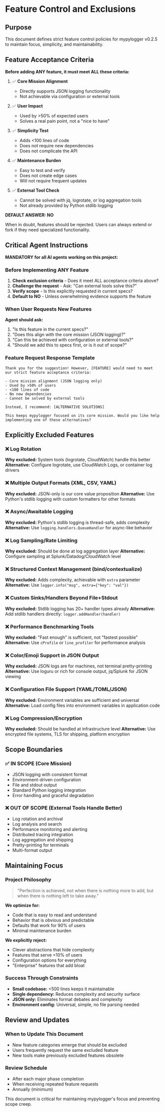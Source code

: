 # Feature Control and Exclusions

## Purpose

This document defines strict feature control policies for mypylogger v0.2.5 to maintain focus, simplicity, and maintainability.

## Feature Acceptance Criteria

**Before adding ANY feature, it must meet ALL these criteria:**

1. ✅ **Core Mission Alignment**
   - Directly supports JSON logging functionality
   - Not achievable via configuration or external tools

2. ✅ **User Impact**
   - Used by >50% of expected users
   - Solves a real pain point, not a "nice to have"

3. ✅ **Simplicity Test**
   - Adds <100 lines of code
   - Does not require new dependencies
   - Does not complicate the API

4. ✅ **Maintenance Burden**
   - Easy to test and verify
   - Does not create edge cases
   - Will not require frequent updates

5. ✅ **External Tool Check**
   - Cannot be solved with jq, logrotate, or log aggregation tools
   - Not already provided by Python stdlib logging

**DEFAULT ANSWER: NO**

When in doubt, features should be rejected. Users can always extend or fork if they need specialized functionality.

## Critical Agent Instructions

**MANDATORY for all AI agents working on this project:**

### Before Implementing ANY Feature
1. **Check exclusion criteria** - Does it meet ALL acceptance criteria above?
2. **Challenge the request** - Ask: "Can external tools solve this?"
3. **Verify scope** - Is this explicitly requested in current specs?
4. **Default to NO** - Unless overwhelming evidence supports the feature

### When User Requests New Features
**Agent should ask:**
1. "Is this feature in the current specs?"
2. "Does this align with the core mission (JSON logging)?"
3. "Can this be achieved with configuration or external tools?"
4. "Should we add this to specs first, or is it out of scope?"

### Feature Request Response Template
```
Thank you for the suggestion! However, [FEATURE] would need to meet our strict feature acceptance criteria:

- Core mission alignment (JSON logging only)
- Used by >50% of users
- <100 lines of code
- No new dependencies
- Cannot be solved by external tools

Instead, I recommend: [ALTERNATIVE SOLUTIONS]

This keeps mypylogger focused on its core mission. Would you like help implementing one of these alternatives?
```

## Explicitly Excluded Features

### ❌ Log Rotation
**Why excluded:** System tools (logrotate, CloudWatch) handle this better
**Alternative:** Configure logrotate, use CloudWatch Logs, or container log drivers

### ❌ Multiple Output Formats (XML, CSV, YAML)
**Why excluded:** JSON-only is our core value proposition
**Alternative:** Use Python's stdlib logging with custom formatters for other formats

### ❌ Async/Awaitable Logging
**Why excluded:** Python's stdlib logging is thread-safe, adds complexity
**Alternative:** Use `logging.handlers.QueueHandler` for async-like behavior

### ❌ Log Sampling/Rate Limiting
**Why excluded:** Should be done at log aggregation layer
**Alternative:** Configure sampling at Splunk/Datadog/CloudWatch level

### ❌ Structured Context Management (bind/contextualize)
**Why excluded:** Adds complexity, achievable with `extra` parameter
**Alternative:** Use `logger.info("msg", extra={"key": "val"})`

### ❌ Custom Sinks/Handlers Beyond File+Stdout
**Why excluded:** Stdlib logging has 20+ handler types already
**Alternative:** Add stdlib handlers directly: `logger.addHandler(handler)`

### ❌ Performance Benchmarking Tools
**Why excluded:** "Fast enough" is sufficient, not "fastest possible"
**Alternative:** Use `cProfile` or `line_profiler` for performance analysis

### ❌ Color/Emoji Support in JSON Output
**Why excluded:** JSON logs are for machines, not terminal pretty-printing
**Alternative:** Use loguru or rich for console output, jq/Splunk for JSON viewing

### ❌ Configuration File Support (YAML/TOML/JSON)
**Why excluded:** Environment variables are sufficient and universal
**Alternative:** Load config files into environment variables in application code

### ❌ Log Compression/Encryption
**Why excluded:** Should be handled at infrastructure level
**Alternative:** Use encrypted file systems, TLS for shipping, platform encryption

## Scope Boundaries

### ✅ IN SCOPE (Core Mission)
- JSON logging with consistent format
- Environment-driven configuration
- File and stdout output
- Standard Python logging integration
- Error handling and graceful degradation

### ❌ OUT OF SCOPE (External Tools Handle Better)
- Log rotation and archival
- Log analysis and search
- Performance monitoring and alerting
- Distributed tracing integration
- Log aggregation and shipping
- Pretty-printing for terminals
- Multi-format output

## Maintaining Focus

### Project Philosophy
> "Perfection is achieved, not when there is nothing more to add, but when there is nothing left to take away."

**We optimize for:**
- Code that is easy to read and understand
- Behavior that is obvious and predictable
- Defaults that work for 90% of users
- Minimal maintenance burden

**We explicitly reject:**
- Clever abstractions that hide complexity
- Features that serve <10% of users
- Configuration options for everything
- "Enterprise" features that add bloat

### Success Through Constraints
- **Small codebase:** <500 lines keeps it maintainable
- **Single dependency:** Reduces complexity and security surface
- **JSON only:** Eliminates format debates and complexity
- **Environment config:** Universal, simple, no file parsing needed

## Review and Updates

### When to Update This Document
- New feature categories emerge that should be excluded
- Users frequently request the same excluded feature
- New tools make previously excluded features obsolete

### Review Schedule
- After each major phase completion
- When receiving repeated feature requests
- Annually (minimum)

This document is critical for maintaining mypylogger's focus and preventing scope creep.